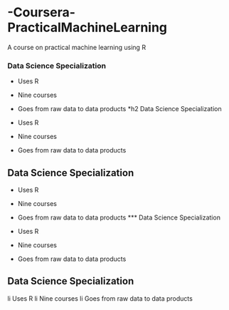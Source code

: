 -Coursera-PracticalMachineLearning
==================================

A course on practical machine learning using R

### Data Science Specialization 

* Uses R 
* Nine courses 
* Goes from raw data to data products
*h2 Data Science Specialization 

* Uses R 
* Nine courses 
* Goes from raw data to data products
## Data Science Specialization 

* Uses R 
* Nine courses 
* Goes from raw data to data products
*** Data Science Specialization 

* Uses R 
* Nine courses 
* Goes from raw data to data products
## Data Science Specialization 

li Uses R 
li Nine courses 
li Goes from raw data to data products
